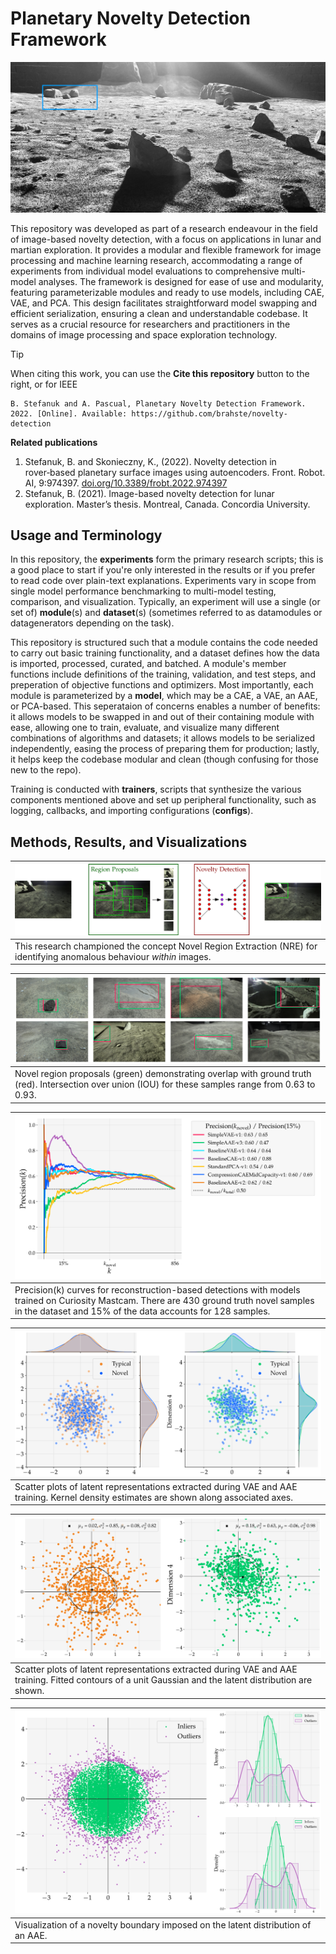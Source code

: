 # Planetary Novelty Detection Framework

![IMG_0436](figures/coverphoto.png)

This repository was developed as part of a research endeavour in the field of image-based novelty detection, with a focus on applications in lunar and martian exploration. It provides a modular and flexible framework for image processing and machine learning research, accommodating a range of experiments from individual model evaluations to comprehensive multi-model analyses. The framework is designed for ease of use and modularity, featuring parameterizable modules and ready to use models, including CAE, VAE, and PCA. This design facilitates straightforward model swapping and efficient serialization, ensuring a
clean and understandable codebase. It serves as a crucial resource for researchers and practitioners in the domains of image processing and space exploration technology.

> [!tip]
>
> When citing this work, you can use the **Cite this repository** button to the right, or for IEEE
> ```
> B. Stefanuk and A. Pascual, Planetary Novelty Detection Framework.
> 2022. [Online]. Available: https://github.com/brahste/novelty-detection
> ```

**Related publications**

1. Stefanuk, B. and Skonieczny, K., (2022). Novelty detection in rover‑based planetary surface images using autoencoders. Front. Robot. AI, 9:974397. [doi.org/10.3389/frobt.2022.974397](https://doi.org/10.3389/frobt.2022.974397)
2. Stefanuk, B. (2021). Image-based novelty detection for lunar exploration. Master’s thesis. Montreal, Canada. Concordia University.

## Usage and Terminology

In this repository, the **experiments** form the primary research scripts; this is a good place to start if you're only interested in the results or if you prefer to read code over plain-text explanations. Experiments vary in scope from single model performance benchmarking to multi-model testing, comparison, and visualization. Typically, an experiment will use a single (or set of) **module**(s) and **dataset**(s) (sometimes referred to as datamodules or datagenerators depending on the task).

This repository is structured such that a module contains the code needed to carry out basic training functionality, and a dataset defines how the data is imported, processed, curated, and batched. A module's member functions include definitions of the training, validation, and test steps, and preperation of objective functions and optimizers. Most importantly, each module is parameterized by a **model**, which may be a CAE, a VAE, an AAE, or PCA-based. This seperataion of concerns enables a number of benefits: it allows models to be swapped in and out of their containing module with ease, allowing one to train, evaluate, and visualize many different combinations of algorithms and datasets; it allows models to be serialized independently, easing the process of preparing them for production; lastly, it helps keep the codebase modular and clean (though confusing for those new to the repo).

Training is conducted with **trainers**, scripts that synthesize the various components mentioned above and set up peripheral functionality, such as logging, callbacks, and importing configurations (**configs**).

## Methods, Results, and Visualizations

| ![image-20240211115342993](figures/NovelRegionExtractionPipeline.png) |
| ------------------------------------------------------------ |
| This research championed the concept Novel Region Extraction (NRE) for identifying anomalous behaviour *within* images. |

| ![IOU-results](figures/IOU-results.png)                      |
| ------------------------------------------------------------ |
| Novel region proposals (green) demonstrating overlap with ground truth (red). Intersection over union (IOU) for these samples range from 0.63 to 0.93. |

| ![precision-at-k](figures/Precision-k.png)                   |
| ------------------------------------------------------------ |
| Precision(k) curves for reconstruction-based detections with models trained on Curiosity Mastcam. There are 430 ground truth novel samples in the dataset and 15% of the data accounts for 128 samples. |

| ![VAE-and-AAE-scatter analysis](figures/VAE-and-AAE-scatter-analysis.png) |
| ------------------------------------------------------------ |
| Scatter plots of latent representations extracted during VAE and AAE training. Kernel density estimates are shown along associated axes. |

| ![VAE-and-AAE-gaussian-fit](figures/VAE-and-AAE-gaussian-fit.png) |
| ------------------------------------------------------------ |
| Scatter plots of latent representations extracted during VAE and AAE training. Fitted contours of a unit Gaussian and the latent distribution are shown. |

| ![inliners-and-outliers](figures/inliners-and-outliers.png)  |
| ------------------------------------------------------------ |
| Visualization of a novelty boundary imposed on the latent distribution of an AAE. |

